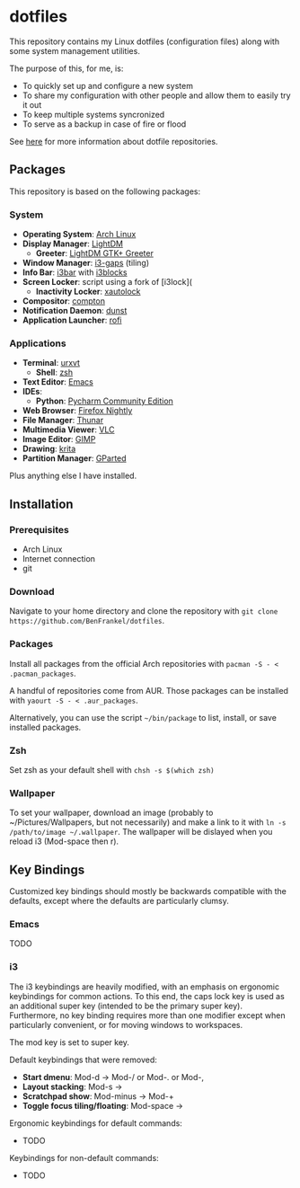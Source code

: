 # dotfiles

This repository contains my Linux dotfiles (configuration files) along with some system management utilities.

The purpose of this, for me, is:

- To quickly set up and configure a new system
- To share my configuration with other people and allow them to easily try it out
- To keep multiple systems syncronized
- To serve as a backup in case of fire or flood

See [here](dotfiles.github.io) for more information about dotfile repositories.


## Packages

This repository is based on the following packages:


### System

- **Operating System**: [Arch Linux](archlinux.org)
- **Display Manager**: [LightDM](freedesktop.org/wiki/Software/LightDM)
    - **Greeter**: [LightDM GTK+ Greeter](launchpad.net/lightdm-gtk-greeter)
- **Window Manager**: [i3-gaps](github.com/Airblader/i3) (tiling)
- **Info Bar**: [i3bar](i3wm.org/i3bar) with [i3blocks](vivien.github.io/i3blocks)
- **Screen Locker**: script using a fork of [i3lock](
    - **Inactivity Locker**: [xautolock](freecode.com/projects/xautolock)
- **Compositor**: [compton](github.com/chjj/compton)
- **Notification Daemon**: [dunst](dunst-project.org)
- **Application Launcher**: [rofi](davedavenport.github.io/rofi)


### Applications

- **Terminal**: [urxvt](rxvt.sourceforge.net)
    - **Shell**: [zsh](zsh.sourceforge.net)
- **Text Editor**: [Emacs](gnu.org/software/emacs)
- **IDEs**:
    - **Python**: [Pycharm Community Edition](jetbrains.com/pycharm)
- **Web Browser**: [Firefox Nightly](mozilla.org/en-US/firefox/channel/desktop)
- **File Manager**: [Thunar](git.xfce.org/xfe/thunar)
- **Multimedia Viewer**: [VLC](videolan.org/vlc)
- **Image Editor**: [GIMP](gimp.org)
- **Drawing**: [krita](krita.org)
- **Partition Manager**: [GParted](gparted.org)

Plus anything else I have installed.


## Installation


### Prerequisites

- Arch Linux
- Internet connection
- git


### Download

Navigate to your home directory and clone the repository with `git clone https://github.com/BenFrankel/dotfiles`.

### Packages

Install all packages from the official Arch repositories with `pacman -S - < .pacman_packages`.

A handful of repositories come from AUR. Those packages can be installed with `yaourt -S - < .aur_packages`.

Alternatively, you can use the script `~/bin/package` to list, install, or save installed packages.

### Zsh

Set zsh as your default shell with `chsh -s $(which zsh)`

### Wallpaper

To set your wallpaper, download an image (probably to ~/Pictures/Wallpapers, but not necessarily) and make a link to it with `ln -s /path/to/image ~/.wallpaper`. The wallpaper will be dislayed when you reload i3 (Mod-space then r).


## Key Bindings

Customized key bindings should mostly be backwards compatible with the defaults, except where the defaults are particularly clumsy.


### Emacs

TODO


### i3

The i3 keybindings are heavily modified, with an emphasis on ergonomic keybindings for common actions. To this end, the caps lock key is used as an additional super key (intended to be the primary super key). Furthermore, no key binding requires more than one modifier except when particularly convenient, or for moving windows to workspaces.

The mod key is set to super key.

Default keybindings that were removed:

- **Start dmenu**: Mod-d -> Mod-/ or Mod-. or Mod-,
- **Layout stacking**: Mod-s -> <removed>
- **Scratchpad show**: Mod-minus -> Mod-+
- **Toggle focus tiling/floating**: Mod-space -> <removed>

Ergonomic keybindings for default commands:

- TODO

Keybindings for non-default commands:

- TODO


